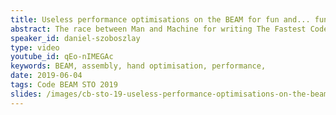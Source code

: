 ```yaml
---
title: Useless performance optimisations on the BEAM for fun and... fun?
abstract: The race between Man and Machine for writing The Fastest Code is on since the first compiler has been invented. Now, I'm afraid when it comes to targeting x64, our chances of beating the Machine are negligible. But maybe with the BEAM we still hold a chance? Let's dig into BEAM assembly and find out whether we can show erlc a lesson or two!
speaker_id: daniel-szoboszlay
type: video
youtube_id: qEo-nIMEGAc
keywords: BEAM, assembly, hand optimisation, performance,
date: 2019-06-04
tags: Code BEAM STO 2019
slides: /images/cb-sto-19-useless-performance-optimisations-on-the-beam-daniel-szoboszlay.pdf
---
```


